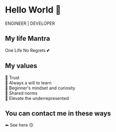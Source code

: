 # Hello World 👋

ENGINEER | DEVELOPER

## My life Mantra
One Life No Regrets 💕

## My values
💖 Trust<br>
🌟 Always a will to learn<br>
🍏 Beginner's mindset and curiosity<br>
🙌 Shared norms<br>
🚀 Elevate the underrepresented

## You can contact me in these ways
⬅ See here 🙃
